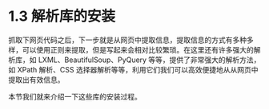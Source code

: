 # 1.3 解析库的安装

抓取下网页代码之后，下一步就是从网页中提取信息，提取信息的方式有多种多样，可以使用正则来提取，但是写起来会相对比较繁琐。在这里还有许多强大的解析库，如 LXML、BeautifulSoup、PyQuery 等等，提供了非常强大的解析方法，如 XPath 解析、CSS 选择器解析等等，利用它们我们可以高效便捷地从从网页中提取出有效信息。

本节我们就来介绍一下这些库的安装过程。